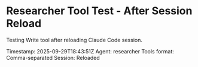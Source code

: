 # Researcher Tool Test - After Session Reload

Testing Write tool after reloading Claude Code session.

Timestamp: 2025-09-29T18:43:51Z
Agent: researcher
Tools format: Comma-separated
Session: Reloaded